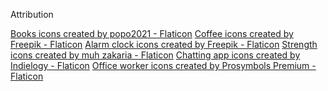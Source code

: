 Attribution

<a href="https://www.flaticon.com/free-icons/books" title="books icons">Books icons created by popo2021 - Flaticon</a>
    <a href="https://www.flaticon.com/free-icons/coffee" title="coffee icons">Coffee icons created by Freepik - Flaticon</a>
    <a href="https://www.flaticon.com/free-icons/alarm-clock" title="alarm clock icons">Alarm clock icons created by Freepik - Flaticon</a>
    <a href="https://www.flaticon.com/free-icons/strength" title="strength icons">Strength icons created by muh zakaria - Flaticon</a>
    <a href="https://www.flaticon.com/free-icons/chatting-app" title="chatting app icons">Chatting app icons created by Indielogy - Flaticon</a>
    <a href="https://www.flaticon.com/free-icons/office-worker" title="office worker icons">Office worker icons created by Prosymbols Premium - Flaticon</a>